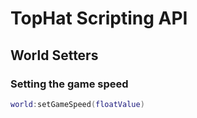 # TopHat Scripting API
## World Setters

### Setting the game speed
```lua
world:setGameSpeed(floatValue)
```